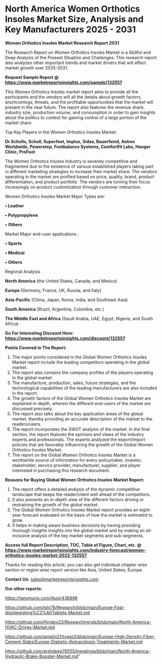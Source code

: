# North America Women Orthotics Insoles Market Size, Analysis and Key Manufacturers 2025 - 2031

<strong>Women Orthotics Insoles Market Research Report 2031</strong>

The Research Report on Women Orthotics Insoles Market is a Skillful and Deep Analysis of the Present Situation and Challenges. This research report also analyzes other important trends and market drivers that will affect market growth over 2025-2031.

<strong>Request Sample Report @ <a href=https://www.marketreportsinsights.com/sample/132557>https://www.marketreportsinsights.com/sample/132557</a></strong>

This Women Orthotics Insoles market report aims to provide all the participants and the vendors will all the details about growth factors, shortcomings, threats, and the profitable opportunities that the market will present in the near future. The report also features the revenue share, industry size, production volume, and consumption in order to gain insights about the politics to contest for gaining control of a large portion of the market share.

Top Key Players in the Women Orthotics Insoles Market:

<strong>Dr.Scholls, Scholl, Superfeet, Implus, Sidas, Bauerfeind, Aetrex Worldwide, Powerstep, Footbalance Systems, Comfortfit Labs, Hanger Clinic, ProFoot</strong>

The Women Orthotics Insoles Industry is severely competitive and fragmented due to the existence of various established players taking part in different marketing strategies to increase their market share. The vendors operating in the market are profiled based on price, quality, brand, product differentiation, and product portfolio. The vendors are turning their focus increasingly on product customization through customer interaction.

Women Orthotics Insoles Market Major Types are:

<strong>• Leather

• Polypropylene

• Others</strong>

Market Major end-user applications :

<strong>• Sports

• Medical

• Others</strong>

Regional Analysis

</u><strong><b>North America</b></strong> (the United States, Canada, and Mexico)

<strong><b>Europe </b></strong>(Germany, France, UK, Russia, and Italy)

<strong><b>Asia-Pacific</b></strong> (China, Japan, Korea, India, and Southeast Asia)

<strong><b>South America</b></strong> (Brazil, Argentina, Colombia, etc.)

<strong><b>The Middle East and Africa</b></strong> (Saudi Arabia, UAE, Egypt, Nigeria, and South Africa)

<strong>Go For Interesting Discount Here: <a href=https://www.marketreportsinsights.com/discount/132557>https://www.marketreportsinsights.com/discount/132557</a></strong>

<strong>Points Covered in The Report:</strong>
<ol>
  <li>The major points considered in the Global Women Orthotics Insoles Market report include the leading competitors operating in the global market.</li>
  <li>The report also contains the company profiles of the players operating in the global market.</li>
  <li>The manufacture, production, sales, future strategies, and the technological capabilities of the leading manufacturers are also included in the report.</li>
  <li>The growth factors of the Global Women Orthotics Insoles Market are explained in-depth, wherein the different end-users of the market are discussed precisely.</li>
  <li>The report also talks about the key application areas of the global market, thereby providing an accurate description of the market to the readers/users.</li>
  <li>The report incorporates the SWOT analysis of the market. In the final section, the report features the opinions and views of the industry experts and professionals. The experts analyzed the export/import policies that are favorably influencing the growth of the Global Women Orthotics Insoles Market.</li>
  <li>The report on the Global Women Orthotics Insoles Market is a worthwhile source of information for every policymaker, investor, stakeholder, service provider, manufacturer, supplier, and player interested in purchasing this research document.</li>
</ol>
<strong>Reasons for Buying Global Women Orthotics Insoles Market Report:</strong>

<ol>
  <li>The report offers a detailed analysis of the dynamic competitive landscape that keeps the reader/client well ahead of the competitors.</li>
  <li>It also presents an in-depth view of the different factors driving or restraining the growth of the global market.</li>
  <li>The Global Women Orthotics Insoles Market report provides an eight-year forecast evaluated on the basis of how the market is estimated to grow.</li>
  <li>It helps in making aware business decisions by having providing thorough insights insights into the global market and by making an all-inclusive analysis of the key market segments and sub-segments.</li>
</ol>
<strong>Access full Report Description, TOC, Table of Figure, Chart, etc. @ <a href=https://www.marketreportsinsights.com/industry-forecast/women-orthotics-insoles-market-2022-132557>https://www.marketreportsinsights.com/industry-forecast/women-orthotics-insoles-market-2022-132557</a></strong>


Thanks for reading this article; you can also get individual chapter wise section or region wise report version like Asia, United States, Europe.

<strong>Contact Us:</strong>
sales@marketreportsinsights.com

<strong>Our other reports:</strong>

<a href=https://tanomuno.com/illust/436896>https://tanomuno.com/illust/436896</a>

<a href=https://github.com/Ishi78/Research/blob/main/Europe-Fast-disintegrating%C2%A0Tablets-Market.md>https://github.com/Ishi78/Research/blob/main/Europe-Fast-disintegrating%C2%A0Tablets-Market.md</a>

<a href=https://github.com/Hindavi23/Researchtrends/blob/main/North-America-HVAC-Drives-Market.md>https://github.com/Hindavi23/Researchtrends/blob/main/North-America-HVAC-Drives-Market.md</a>

<a href=https://github.com/anjaliiii21/tyagii2/blob/main/Europe-High-Density-Fiber-Cement-Slabs/Europe-Diabetic-Ketoacidosis-Treatments-Market.md>https://github.com/anjaliiii21/tyagii2/blob/main/Europe-High-Density-Fiber-Cement-Slabs/Europe-Diabetic-Ketoacidosis-Treatments-Market.md</a>

<a href=https://github.com/arshdeep76555/trendingg/blob/main/North-America-Hydraulic-Brake-Booster-Market.md>https://github.com/arshdeep76555/trendingg/blob/main/North-America-Hydraulic-Brake-Booster-Market.md</a>"
